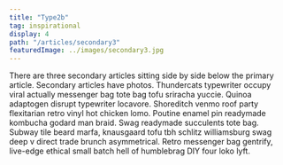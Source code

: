 ```yaml
---
title: "Type2b"
tag: inspirational
display: 4
path: "/articles/secondary3"
featuredImage: ../images/secondary3.jpg
---
```

There are three secondary articles sitting side by side below the primary article. Secondary articles have photos. Thundercats typewriter occupy viral actually messenger bag tote bag tofu sriracha yuccie. Quinoa adaptogen disrupt typewriter locavore. Shoreditch venmo roof party flexitarian retro vinyl hot chicken lomo. Poutine enamel pin readymade kombucha godard man braid. Swag readymade succulents tote bag. Subway tile beard marfa, knausgaard tofu tbh schlitz williamsburg swag deep v direct trade brunch asymmetrical. Retro messenger bag gentrify, live-edge ethical small batch hell of humblebrag DIY four loko lyft.